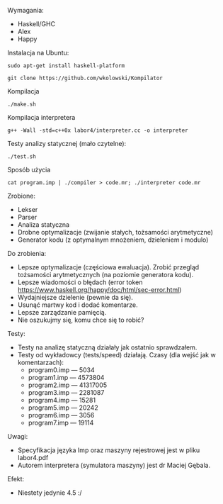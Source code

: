 Wymagania:
 - Haskell/GHC
 - Alex
 - Happy

Instalacja na Ubuntu:

```
sudo apt-get install haskell-platform
```

```
git clone https://github.com/wkolowski/Kompilator
```

Kompilacja
```
./make.sh
```

Kompilacja interpretera
```
g++ -Wall -std=c++0x labor4/interpreter.cc -o interpreter
```

Testy analizy statycznej (mało czytelne):
```
./test.sh
```

Sposób użycia
```
cat program.imp | ./compiler > code.mr; ./interpreter code.mr
```
Zrobione:
 - Lekser
 - Parser
 - Analiza statyczna
 - Drobne optymalizacje (zwijanie stałych, tożsamości arytmetyczne)
 - Generator kodu (z optymalnym mnożeniem, dzieleniem i modulo)

Do zrobienia:
 - Lepsze optymalizacje (częściowa ewaluacja). Zrobić przegląd tożsamości arytmetycznych (na poziomie generatora kodu).
 - Lepsze wiadomości o błędach (error token https://www.haskell.org/happy/doc/html/sec-error.html)
 - Wydajniejsze dzielenie (pewnie da się).
 - Usunąć martwy kod i dodać komentarze.
 - Lepsze zarządzanie pamięcią.
 - Nie oszukujmy się, komu chce się to robić?

Testy:
 - Testy na analizę statyczną działały jak ostatnio sprawdzałem.
 - Testy od wykładowcy (tests/speed) działają. Czasy (dla wejść jak w komentarzach):
   - program0.imp — 5034
   - program1.imp — 4573804
   - program2.imp — 41317005
   - program3.imp — 2281087
   - program4.imp — 15281
   - program5.imp — 20242
   - program6.imp — 3056
   - program7.imp — 19114

Uwagi:
 - Specyfikacja języka Imp oraz maszyny rejestrowej jest w pliku labor4.pdf
 - Autorem interpretera (symulatora maszyny) jest dr Maciej Gębala.

Efekt:
 - Niestety jedynie 4.5 :/
